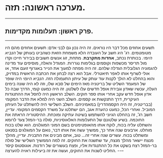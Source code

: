 # מערכה ראשונה: תזה.
---
## פרק ראשון: תעלומות מקדימות.
---
תשעים אחוזים מכל דבר היו נוראים. זה היה נכון גם לבני אדם: תשעים אחוזים מהם היו מטומטמים.
רג' היג חשב על העובדה הלא משמחת הזאת כשהביט בעותק של *הנביא היומי*. בכותרת נכתב, **אחדות מתקרבת**. מתחת, זוג אנשים חשובים בבירור חייכו וקדו מול תריסר מכשפות וקוסמים בגלימות נגררות. המגדל והאלה, מוסיפים עוד מדינה להגמוניה הגלובלית הגדלה שלהם.
זה היה מפתה למעוך את הנייר באגרוף זועם אחד, או אולי לשרוף אותו לאפר תיאטרלי. אבל הוא רצה לבחון את הכתבה הראשית במדויק, והוא בהחלט לא הולך לקנות עוד עותק של עיתון התעמולה הזה. *הנביא היומי* היה שופר של המעמד השליט של בריטניה מאז הימים של סבא שלו, וזה לא היה שונה בימים העלה, עכשיו שאדון וגבירת אופל חדשים עלו לשלטון.
זה היה כמעט קומי, הדרך שבה כל אדון אופל חדש עקב אחרי אותו ספר חוקים. השלב הראשון היה לחסל את ההתנגדות העיקרית, דרך התנקשות או קסמים. השלב השני היה למלא את הדבר המקומי (בבריטניה, זה היה הקסמהדרין) במאמיניהם. השלב השלישי היה להשתלט על העיתון המוביל. ואחרי הכל, כמעט כהערת אגב, הם ישתלטו על משרד הקסמים המקומי.
עדיין, חשב רג’, זה בהחלט הגיוני להשתמש בשיטה עתיקה ומוכחת. ההיסטוריה הראתה את החוכמה. בשיע שלטונם של התעלומות האלאוסיניות, סולה בר-המזל צעד לרומא והשתלט עליה בכוח, לוקח אותו מהאופטימטים בשם המוני המוגלגים. הוא שלט בכוח מוחלט. ארבעים שנה אחר כך, ממשיך עשה את אותו דבר, נואם על המוגלגים בסנאט ומשתלט בכוח. עשרים שנה אחרי זה… טוב, אתם מבינים את התבנית.
עדיין, מהלך מנצח יישאר מהלך מנצח, עד שתשנה את החוקים. זה למה הממשיך השלישי של סולה בר-המזל רצח בשקט את כל ההתנגדות אליו, ופצח בעשורים של רודנות. אוגוסטוס קיסר החליט לשנות את החוקים, ועשה את זה ביעילות ראויה להערצה.
--–